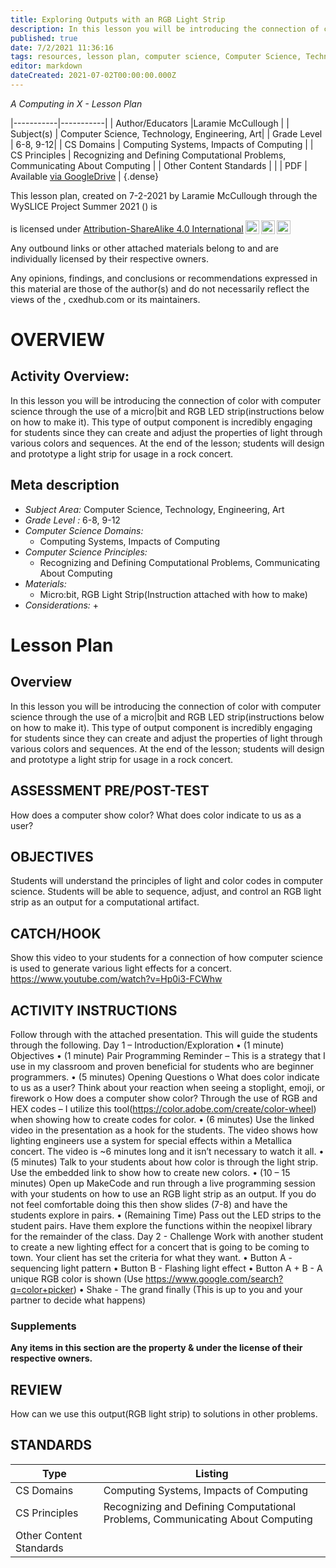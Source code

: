 ```yaml
---
title: Exploring Outputs with an RGB Light Strip
description: In this lesson you will be introducing the connection of color with computer science through the use of a micro|bit and RGB LED strip(instructions below on how to make it).  This type of output component is incredibly engaging for students since they can create and adjust the properties of light through various colors and sequences.  At the end of the lesson; students will design and prototype a light strip for usage in a rock concert.
published: true
date: 7/2/2021 11:36:16
tags: resources, lesson plan, computer science, Computer Science, Technology, Engineering, Art 
editor: markdown
dateCreated: 2021-07-02T00:00:00.000Z
---
```

*A Computing in X - Lesson Plan*

|-----------|-----------|
| Author/Educators |Laramie McCullough |
| Subject(s) | Computer Science, Technology, Engineering, Art|
| Grade Level | 6-8, 9-12|
| CS Domains | Computing Systems, Impacts of Computing |
| CS Principles | Recognizing and Defining Computational Problems, Communicating About Computing |
| Other Content Standards |  | 
| PDF | Available [via GoogleDrive]() |
{.dense}






This lesson plan, created on 7-2-2021 by Laramie McCullough through the  WySLICE Project Summer 2021 () is  <p xmlns:cc="http://creativecommons.org/ns#" >  is licensed under <a href="http://creativecommons.org/licenses/by-sa/4.0/?ref=chooser-v1" target="_blank" rel="license noopener noreferrer" style="display:inline-block;">Attribution-ShareAlike 4.0 International<img style="height:22px!important;margin-left:3px;vertical-align:text-bottom;" src="https://mirrors.creativecommons.org/presskit/icons/cc.svg?ref=chooser-v1"><img style="height:22px!important;margin-left:3px;vertical-align:text-bottom;" src="https://mirrors.creativecommons.org/presskit/icons/by.svg?ref=chooser-v1"><img style="height:22px!important;margin-left:3px;vertical-align:text-bottom;" src="https://mirrors.creativecommons.org/presskit/icons/sa.svg?ref=chooser-v1"></a></p>


Any outbound links or other attached materials belong to and are individually licensed by their respective owners. 


Any opinions, findings, and conclusions or recommendations expressed in this material are those of the author(s) and do not necessarily reflect the views of the , cxedhub.com or its maintainers.


# OVERVIEW
## Activity Overview:  
In this lesson you will be introducing the connection of color with computer science through the use of a micro|bit and RGB LED strip(instructions below on how to make it).  This type of output component is incredibly engaging for students since they can create and adjust the properties of light through various colors and sequences.  At the end of the lesson; students will design and prototype a light strip for usage in a rock concert.
## Meta description
+ *Subject Area:* Computer Science, Technology, Engineering, Art 
+ *Grade Level :* 6-8, 9-12 
+ *Computer Science Domains:*
   + Computing Systems, Impacts of Computing
+ *Computer Science Principles:*
   + Recognizing and Defining Computational Problems, Communicating About Computing
+ *Materials:* 
   + Micro:bit, RGB Light Strip(Instruction attached with how to make)
+ *Considerations:*
   + 


# Lesson Plan
## Overview
In this lesson you will be introducing the connection of color with computer science through the use of a micro|bit and RGB LED strip(instructions below on how to make it).  This type of output component is incredibly engaging for students since they can create and adjust the properties of light through various colors and sequences.  At the end of the lesson; students will design and prototype a light strip for usage in a rock concert.
## ASSESSMENT PRE/POST-TEST
How does a computer show color? 
What does color indicate to us as a user?
## OBJECTIVES
Students will understand the principles of light and color codes in computer science.
Students will be able to sequence, adjust, and control an RGB light strip as an output for a computational artifact.


## CATCH/HOOK
Show this video to your students for a connection of how computer science is used to generate various light effects for a concert. 
https://www.youtube.com/watch?v=Hp0i3-FCWhw


## ACTIVITY INSTRUCTIONS
Follow through with the attached presentation.  This will guide the students through the following. 
Day 1 – Introduction/Exploration
•        (1 minute) Objectives
•        (1 minute) Pair Programming Reminder – This is a strategy that I use in my classroom and proven beneficial for students who are beginner programmers.
•        (5 minutes) Opening Questions
o        What does color indicate to us as a user?
        Think about your reaction when seeing a stoplight, emoji, or firework
o        How does a computer show color? 
        Through the use of RGB and HEX codes – I utilize this tool(https://color.adobe.com/create/color-wheel) when showing how to create codes for color. 
•        (6 minutes) Use the linked video in the presentation as a hook for the students.  The video shows how lighting engineers use a system for special effects within a Metallica concert. The video is ~6 minutes long and it isn’t necessary to watch it all. 
•        (5 minutes) Talk to your students about how color is through the light strip.  Use the embedded link to show how to create new colors. 
•        (10 – 15 minutes) Open up MakeCode and run through a live programming session with your students on how to use an RGB light strip as an output. If you do not feel comfortable doing this then show slides (7-8) and have the students explore in pairs.
•        (Remaining Time) Pass out the LED strips to the student pairs.  Have them explore the functions within the neopixel library for the remainder of the class.
Day 2 - Challenge
Work with another student to create a new lighting effect for a concert that is going to be coming to town.  Your client has set the criteria for what they want.
•        Button A - sequencing light pattern 
•        Button B - Flashing light effect
•        Button A + B - A unique RGB color is shown (Use https://www.google.com/search?q=color+picker)
•        Shake - The grand finally (This is up to you and your partner to decide what happens)


### Supplements
**Any items in this section are the property & under the license of their respective owners.**






## REVIEW
How can we use this output(RGB light strip) to solutions in other problems.
## STANDARDS        
| Type | Listing | 
|-----------|-----------|
| CS Domains  | Computing Systems, Impacts of Computing|
| CS Principles   | Recognizing and Defining Computational Problems, Communicating About Computing|
| Other Content Standards |   |